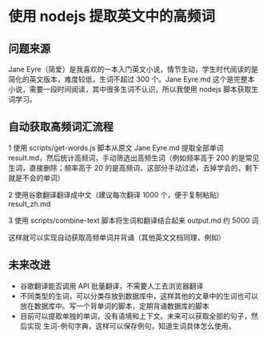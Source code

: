 # 使用 nodejs 提取英文中的高频词

## 问题来源

Jane Eyre（简爱）是我喜欢的一本入门英文小说，情节生动，学生时代阅读的是简化的英文版本，难度较低，生词不超过 300 个。Jane Eyre.md 这个是完整本小说，需要一段时间阅读，其中很多生词不认识，所以我使用 nodejs 脚本获取生词学习。

## 自动获取高频词汇流程

1 使用 scripts/get-words.js 脚本从原文 Jane Eyre.md 提取全部单词 result.md，然后统计高频词，手动筛选出高频生词（例如频率高于 200 的是常见生词，直接删除；频率高于 20 的是高频词，这部分手动过滤，去掉学会的，剩下就是不会的单词）

2 使用谷歌翻译翻译成中文（建议每次翻译 1000 个，便于复制粘贴）result_zh.md

3 使用 scripts/combine-text 脚本将生词和翻译结合起来 output.md 约 5000 词

这样就可以实现自动获取高频单词并背诵（其他英文文档同理，例如）

## 未来改进

- 谷歌翻译能否调用 API 批量翻译，不需要人工去浏览器翻译
- 不同类型的生词，可以分类存放到数据库中，这样其他的文章中的生词也可以放在数据库中。写一个背单词的脚本，定期背诵数据库的脚本
- 目前可以提取单独的单词，没有语境和上下文。未来可以获取全部的句子，然后实现 生词-例句字典，这样可以保存例句，知道生词具体怎么使用。
